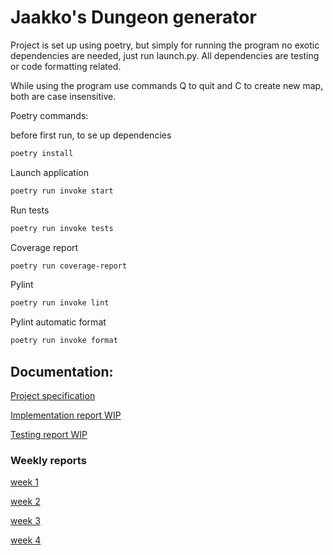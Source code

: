 # Jaakko's Dungeon generator

Project is set up using poetry, but simply for running the program no exotic dependencies are needed, just run launch.py. All dependencies are testing or code formatting related. 

While using the program use commands Q to quit and C to create new map, both are case insensitive.

Poetry commands:

before first run, to se up dependencies
```bash
poetry install
```
Launch application
```bash
poetry run invoke start
```
Run tests
```bash
poetry run invoke tests
```
Coverage report
```bash
poetry run coverage-report
```
Pylint
```bash
poetry run invoke lint
```
Pylint automatic format
```bash
poetry run invoke format
```


## Documentation:

[Project specification](https://github.com/Jiisala/Tiralabra-2022/blob/main/Documentation/project_specification.md)

[Implementation report WIP](https://github.com/Jiisala/Tiralabra-2022/blob/main/Documentation/implementation_report.md)

[Testing report WIP](https://github.com/Jiisala/Tiralabra-2022/blob/main/Documentation/testing_report)


### Weekly reports

[week 1](https://github.com/Jiisala/Tiralabra-2022/blob/main/Documentation/Weekly_report_1.md)

[week 2](https://github.com/Jiisala/Tiralabra-2022/blob/main/Documentation/Weekly_report_2.md)

[week 3](https://github.com/Jiisala/Tiralabra-2022/blob/main/Documentation/Weekly_report_3.md)

[week 4](https://github.com/Jiisala/Tiralabra-2022/blob/main/Documentation/Weekly_report_4.md)

